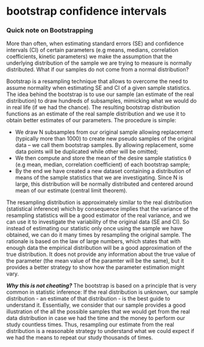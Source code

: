# bootstrap confidence intervals

### Quick note on Bootstrapping

More than often, when estimating standard errors (SE) and confidence intervals (CI) of certain parameters (e.g means, medians, correlation coefficients, kinetic parameters)
we make the assumption that the underlying distribution of the sample we are trying to measure is normally distributed. What if our samples do not come from a normal distribution? 

Bootstrap is a resampling technique that allows to overcome the need to assume normality when estimating SE and CI of a given sample statistics.
The idea behind the bootstrap is to use our sample (an estimate of the real distribution) to draw hundreds of subsamples, mimicking what we would do in real life (if we had the chance).
The resulting bootstrap distribution functions as an estimate of the real sample distribution and we use it to obtain better estimates of our parameters. The procedure is simple:

- We draw N subsamples from our original sample allowing replacement (typically more than 1000) to create new pseudo samples of the original data – we call them bootstrap samples. By allowing replacement, some data points will be duplicated while other will be omitted; 
- We then compute and store the mean of the desire sample statistics θ (e.g mean, median, correlation coefficient) of each bootstrap sample; 
- By the end we have created a new dataset containing a distribution of means of the sample statistics that we are investigating. Since N is large, this distribution will be normally distributed and centered around mean of our estimate (central limit theorem).

The resampling distribution is approximately similar to the real distribution (statistical inference) which by consequence implies that the variance of the resampling statistics will be a good estimator of the real variance, and we can use it to investigate the variability of the original data (SE and CI).
So instead of estimating our statistic only once using the sample we have obtained, we can do it many times by resampling the original sample. The rationale is based on the law of large numbers, which states that with enough data the empirical distribution will be a good approximation of the true distribution. It does not provide any information about the true value of the parameter (the mean value of the paramter will be the same), but it provides a better strategy to show how the parameter estimation might vary.

***Why this is not cheating?*** The bootstrap is based on a principle that is very common in statistic inference: If the real distribution is unknown, our sample distribution - an estimate of that distribution - is the best guide to understand it. 
Essentially, we consider that our sample provides a good illustration of the all the possible samples that we would get from the real data distribution in case we had the time and the money to perform our study countless times. Thus, resampling our estimate from the real distribution is a reasonable strategy to understand what we could expect if we had the means to repeat our study thousands of times.
